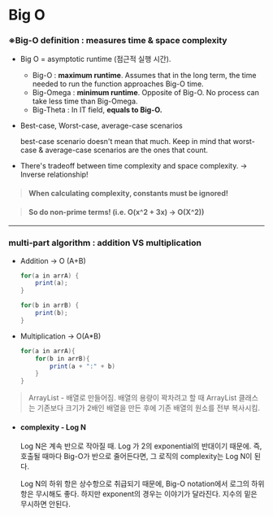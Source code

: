 # Big O
### ※Big-O definition : __measures time & space complexity__ ####

- Big O = asymptotic runtime (점근적 실행 시간). 

  - Big-O : __maximum runtime__. Assumes that in the long term, the time needed to run the function approaches Big-O time.
  - Big-Omega : __minimum runtime__. Opposite of Big-O. No process can take less time than Big-Omega.
  - Big-Theta : In IT field, __equals to Big-O.__

- Best-case, Worst-case, average-case scenarios

   best-case scenario doesn't mean that much. 
   Keep in mind that worst-case & average-case scenarios are the ones that count.

- There's tradeoff between time complexity and space complexity. -> Inverse relationship!


> #### When calculating complexity, constants must be ignored! ####

> #### So do non-prime terms! (i.e. O(x^2 + 3x) -> O(X^2)) ####

-------------------------------

### multi-part algorithm : addition VS multiplication

* Addition -> O (A+B) 

  ```java
  for(a in arrA) {
      print(a);
  }
  
  for(b in arrB) {
      print(b);
  }
  ```

* Multiplication -> O(A*B)

   ```java
   for(a in arrA){
       for(b in arrB){
           print(a + ":" + b)
       }
   }
   ```

> ArrayList - 배열로 만들어짐. 배열의 용량이 꽉차려고 할 때 ArrayList 클래스는 기존보다 크기가 2배인 배열을 만든 후에 기존 배열의 원소를 전부 복사시킴.



* #### complexity - Log N ####
  
   Log N은 계속 반으로 작아질 때. Log 가 2의 exponential의 반대이기 때문에.
   즉, 호출될 때마다 Big-O가 반으로 줄어든다면, 그 로직의 complexity는 Log N이 된다.

   Log N의 하위 항은 상수항으로 취급되기 때문에, Big-O notation에서 로그의 하위항은 무시해도 좋다. 하지만 exponent의 경우는 이야기가 달라진다. 
   지수의 밑은 무시하면 안된다. 
